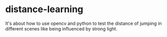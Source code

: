# distance-learning
It's about how to use opencv and python to test the distance of jumping in different scenes like being influenced by strong light.
